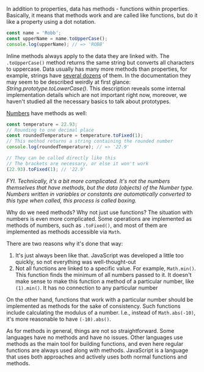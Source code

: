 
In addition to properties, data has methods - functions within properties. Basically, it means that methods work and are called like functions, but do it like a property using a dot notation.

```javascript
const name = 'Robb';
const upperName = name.toUpperCase();
console.log(upperName); // => 'ROBB'
```

Inline methods always apply to the data they are linked with. The `.toUpperCase()` method returns the same string but converts all characters to uppercase. Data usually has many more methods than properties, for example, strings have [several dozens](https://developer.mozilla.org/en-US/docs/Web/JavaScript/Reference/Global_Objects/String) of them. In the documentation they may seem to be described weirdly at first glance: _String.prototype.toLowerCase()_. This description reveals some internal implementation details which are not important right now, moreover, we haven't studied all the necessary basics to talk about prototypes.

[Numbers](https://developer.mozilla.org/en-US/docs/Web/JavaScript/Reference/Global_Objects/Number) have methods as well:

```javascript
const temperature = 22.93;
// Rounding to one decimal place
const roundedTemperature = temperature.toFixed(1);
// This method returns a string containing the rounded number
console.log(roundedTemperature); // => '22.9'

// They can be called directly like this
// The brackets are necessary, or else it won't work
(22.93).toFixed(1); // '22.9'
```

_FYI. Technically, it's a bit more complicated. It's not the numbers themselves that have methods, but the data (objects) of the Number type. Numbers written in variables or constants are automatically converted to this type when called, this process is called boxing._

Why do we need methods? Why not just use functions? The situation with numbers is even more complicated. Some operations are implemented as methods of numbers, such as `.toFixed()`, and most of them are implemented as methods accessible via `Math`.

There are two reasons why it's done that way:

1. It's just always been like that. JavaScript was developed a little too quickly, so not everything was well-thought-out
2. Not all functions are linked to a specific value. For example, `Math.min()`. This function finds the minimum of all numbers passed to it. It doesn't make sense to make this function a method of a particular number, like `(1).min()`. It has no connection to any particular number

On the other hand, functions that work with a particular number should be implemented as methods for the sake of consistency. Such functions include calculating the modulus of a number. I.e., instead of `Math.abs(-10)`, it's more reasonable to have `(-10).abs()`.

As for methods in general, things are not so straightforward. Some languages have no methods and have no issues. Other languages use methods as the main tool for building functions, and even here regular functions are always used along with methods. JavaScript is a language that uses both approaches and actively uses both normal functions and methods.
